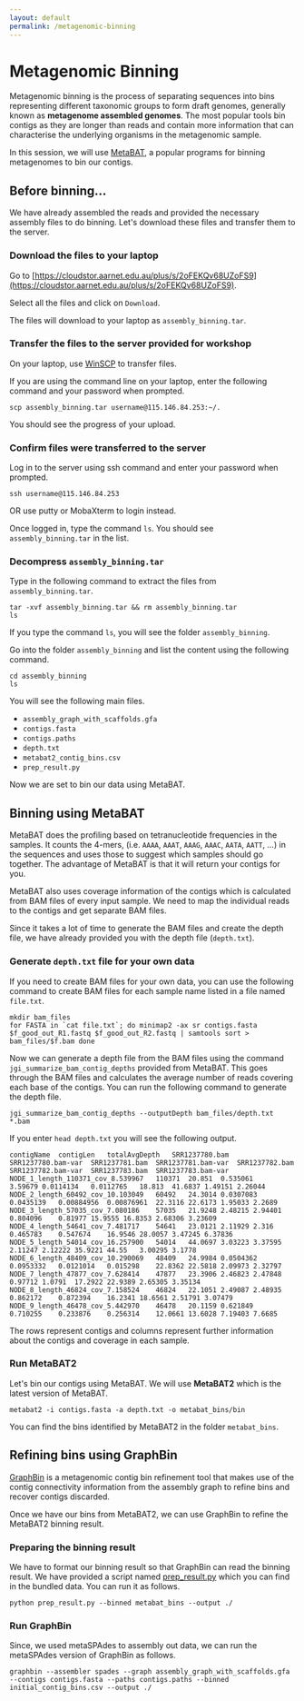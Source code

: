```yaml
---
layout: default
permalink: /metagenomic-binning
---
```


# Metagenomic Binning

Metagenomic binning is the process of separating sequences into bins representing different taxonomic groups to form draft genomes, generally known as **metagenome assembled genomes**. The most popular tools bin contigs as they are longer than reads and contain more information that can characterise the underlying organisms in the metagenomic sample.

In this session, we will use [MetaBAT](https://bitbucket.org/berkeleylab/metabat/src/master/), a popular programs for binning metagenomes to bin our contigs.

## Before binning...

We have already assembled the reads and provided the necessary assembly files to do binning. Let's download these files and transfer them to the server.

### Download the files to your laptop

Go to [https://cloudstor.aarnet.edu.au/plus/s/2oFEKQv68UZoFS9](https://cloudstor.aarnet.edu.au/plus/s/2oFEKQv68UZoFS9).

Select all the files and click on `Download`.

The files will download to your laptop as `assembly_binning.tar`.

### Transfer the files to the server provided for workshop

On your laptop, use [WinSCP](https://winscp.net/eng/index.php) to transfer files.

If you are using the command line on your laptop, enter the following command and your password when prompted.

```
scp assembly_binning.tar username@115.146.84.253:~/.
```

You should see the progress of your upload.

### Confirm files were transferred to the server 

Log in to the server using ssh command and enter your password when prompted.

```
ssh username@115.146.84.253
```
    
OR use putty or MobaXterm to login instead.

Once logged in, type the command `ls`. You should see `assembly_binning.tar` in the list.

### Decompress `assembly_binning.tar`

Type in the following command to extract the files from `assembly_binning.tar`.

```
tar -xvf assembly_binning.tar && rm assembly_binning.tar
ls
```
  
If you type the command `ls`, you will see the folder `assembly_binning`. 

Go into the folder `assembly_binning` and list the content using the following command.

```
cd assembly_binning
ls
```

You will see the following main files.

* `assembly_graph_with_scaffolds.gfa`
* `contigs.fasta`
* `contigs.paths`
* `depth.txt`
* `metabat2_contig_bins.csv`
* `prep_result.py`

Now we are set to bin our data using MetaBAT.


## Binning using MetaBAT

MetaBAT does the profiling based on tetranucleotide frequencies in the samples. It counts the 4-mers, (i.e. `AAAA`, `AAAT`, `AAAG`, `AAAC`, `AATA`, `AATT`, …) in the sequences and uses those to suggest which samples should go together. The advantage of MetaBAT is that it will return your contigs for you.

MetaBAT also uses coverage information of the contigs which is calculated from BAM files of every input sample. We need to map the individual reads to the contigs and get separate BAM files.

Since it takes a lot of time to generate the BAM files and create the depth file, we have already provided you with the depth file (`depth.txt`).

### Generate `depth.txt` file for your own data

If you need to create BAM files for your own data, you can use the following command to create BAM files for each  sample name listed in a file named `file.txt`.

```
mkdir bam_files
for FASTA in `cat file.txt`; do minimap2 -ax sr contigs.fasta $f_good_out_R1.fastq $f_good_out_R2.fastq | samtools sort > bam_files/$f.bam done
```

Now we can generate a depth file from the BAM files using the command `jgi_summarize_bam_contig_depths` provided from MetaBAT. This goes through the BAM files and calculates the average number of reads covering each base of the contigs. You can run the following command to generate the depth file.

```
jgi_summarize_bam_contig_depths --outputDepth bam_files/depth.txt *.bam
```

If you enter `head depth.txt` you will see the following output.

```
contigName	contigLen	totalAvgDepth	SRR1237780.bam	SRR1237780.bam-var	SRR1237781.bam	SRR1237781.bam-var	SRR1237782.bam	SRR1237782.bam-var	SRR1237783.bam	SRR1237783.bam-var
NODE_1_length_110371_cov_8.539967	110371	20.851	0.535061	3.59679	0.0114134	0.0112765	18.813	41.6837	1.49151	2.26044
NODE_2_length_60492_cov_10.103049	60492	24.3014	0.0307083	0.0435139	0.00884956	0.00876961	22.3116	22.6173	1.95033	2.2689
NODE_3_length_57035_cov_7.080186	57035	21.9248	2.48215	2.94401	0.804096	0.81977	15.9555	16.8353	2.68306	3.23609
NODE_4_length_54641_cov_7.481717	54641	23.0121	2.11929	2.316	0.465783	0.547674	16.9546	28.0057	3.47245	6.37836
NODE_5_length_54014_cov_16.257900	54014	44.0697	3.03223	3.37595	2.11247	2.12222	35.9221	44.55	3.00295	3.1778
NODE_6_length_48409_cov_10.290069	48409	24.9984	0.0504362	0.0953332	0.0121014	0.015298	22.8362	22.5818	2.09973	2.32797
NODE_7_length_47877_cov_7.628414	47877	23.3906	2.46823	2.47848	0.97712	1.0791	17.2922	22.9389	2.65305	3.35134
NODE_8_length_46824_cov_7.158524	46824	22.1051	2.49087	2.48935	0.862172	0.872394	16.2341	18.6561	2.51791	3.07479
NODE_9_length_46478_cov_5.442970	46478	20.1159	0.621849	0.710255	0.233876	0.256314	12.0661	13.6028	7.19403	7.6685
```

The rows represent contigs and columns represent further information about the contigs and coverage in each sample.

### Run MetaBAT2

Let's bin our contigs using MetaBAT. We will use **MetaBAT2** which is the latest version of MetaBAT.

```
metabat2 -i contigs.fasta -a depth.txt -o metabat_bins/bin
```

You can find the bins identified by MetaBAT2 in the folder `metabat_bins`.

## Refining bins using GraphBin

[GraphBin](https://github.com/metagentools/GraphBin) is a metagenomic contig bin refinement tool that makes use of the contig connectivity information from the assembly graph to refine bins and recover contigs discarded. 

Once we have our bins from MetaBAT2, we can use GraphBin to refine the MetaBAT2 binning result.

### Preparing the binning result

We have to format our binning result so that GraphBin can read the binning result. We have provided a script named [prep_result.py](https://github.com/beardymcjohnface/workshop2022/blob/gh-pages/scripts/prep_result.py) which you can find in the bundled data. You can run it as follows.

```
python prep_result.py --binned metabat_bins --output ./
```

### Run GraphBin

Since, we used metaSPAdes to assembly out data, we can run the metaSPAdes version of GraphBin as follows.

```
graphbin --assembler spades --graph assembly_graph_with_scaffolds.gfa --contigs contigs.fasta --paths contigs.paths --binned initial_contig_bins.csv --output ./
```
